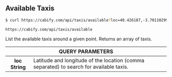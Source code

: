 ## Available Taxis

~~~bash
$ curl https://cabify.com/api/taxis/available?loc=40.426187,-3.7011029999
~~~

`https://cabify.com/api/taxis/available`

List the available taxis around a given point. Returns an array of taxis.

<table class="vertical">
  <thead>
    <tr><th colspan="2">QUERY PARAMETERS</th></tr>
  </thead>
  <tbody>
    <tr>
      <th>
        loc
        <span class='type'> String </span>
      </th>
      <td>
        Latitude and longitude of the location (comma separated) to search for available taxis.
      </td>
    </tr>
  </tbody>
</table>
